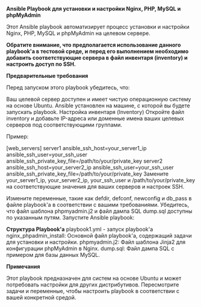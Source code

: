 **Ansible Playbook для установки и настройки Nginx, PHP, MySQL и phpMyAdmin**


Этот Ansible playbook автоматизирует процесс установки и настройки Nginx, PHP, MySQL и phpMyAdmin на целевом сервере. 

**Обратите внимание, что предполагается использование данного playbook'а в тестовой среде, и перед его выполнением необходимо добавить соответствующие сервера в файл инвентаря (inventory) и настроить доступ по SSH.**

**Предварительные требования**

Перед запуском этого playbook убедитесь, что:

Ваш целевой сервер доступен и имеет чистую операционную систему на основе Ubuntu.
Ansible установлен на машине, с которой вы будете запускать playbook.
Настройка инвентаря (Inventory)
Откройте файл inventory и добавьте IP-адреса или доменные имена ваших целевых серверов под соответствующими группами. 

Пример:

[web_servers]
server1 ansible_ssh_host=your_server1_ip ansible_ssh_user=your_ssh_user ansible_ssh_private_key_file=/path/to/your/private_key
server2 ansible_ssh_host=your_server2_ip ansible_ssh_user=your_ssh_user ansible_ssh_private_key_file=/path/to/your/private_key
Замените your_server1_ip, your_server2_ip, your_ssh_user и /path/to/your/private_key на соответствующие значения для ваших серверов и настроек SSH.


Измените переменные, такие как defdir, defconf, newconfig и db_pass в файле playbook'а в соответствии с вашими требованиями.
Убедитесь, что файл шаблона phpmyadmin.j2 и файл дампа SQL dump.sql доступны по указанным путям.
Запустите Ansible playbook:

**Структура Playbook'а**
playbook1.yml - запуск playbook'a
nginx_phpadmin_install: Основной файл playbook'а, содержащий задачи для установки и настройки.
phpmyadmin.j2: Файл шаблона Jinja2 для конфигурации phpMyAdmin в Nginx.
dump.sql: Файл дампа SQL с примером для базы данных MySQL.

**Примечания**

Этот playbook предназначен для систем на основе Ubuntu и может потребовать настройки для других дистрибутивов.
Пересмотрите задачи и переменные, чтобы настроить playbook в соответствии с вашей конкретной средой.
